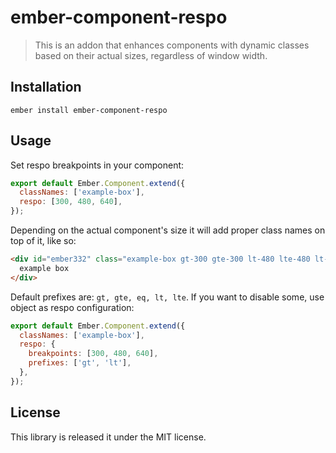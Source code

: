 # ember-component-respo

> This is an addon that enhances components with dynamic classes based on their actual sizes, regardless of window width.

## Installation

```
ember install ember-component-respo
```

## Usage

Set respo breakpoints in your component:

```javascript
export default Ember.Component.extend({
  classNames: ['example-box'],
  respo: [300, 480, 640],
});
```

Depending on the actual component's size it will add proper class names on top of it, like so:

```html
<div id="ember332" class="example-box gt-300 gte-300 lt-480 lte-480 lt-640 lte-640 ember-view">
  example box
</div>
```

Default prefixes are: `gt, gte, eq, lt, lte`. If you want to disable some, use object as respo configuration:

```javascript
export default Ember.Component.extend({
  classNames: ['example-box'],
  respo: {
    breakpoints: [300, 480, 640],
    prefixes: ['gt', 'lt'],
  },
});
```

## License

This library is released it under the MIT license.
